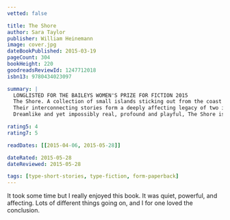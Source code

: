 ```yaml
---
vetted: false

title: The Shore
author: Sara Taylor
publisher: William Heinemann
image: cover.jpg
dateBookPublished: 2015-03-19
pageCount: 304
bookHeight: 220
goodreadsReviewId: 1247712018
isbn13: 9780434023097

summary: |
  LONGLISTED FOR THE BAILEYS WOMEN'S PRIZE FOR FICTION 2015
  The Shore. A collection of small islands sticking out from the coast of Virginia into the Atlantic Ocean that has been home to generations of fierce and resilient women. Sanctuary to some but nightmare to others, it’s a place they’ve inhabited, fled, and returned to for hundreds of years. From a brave girl’s determination to protect her younger sister as methamphetamine ravages their family, to a lesson in summoning storm clouds to help end a drought, these women struggle against domestic violence, savage wilderness, and the corrosive effects of poverty and addiction to secure a sense of well-being for themselves and for those they love.
  Their interconnecting stories form a deeply affecting legacy of two island families, illuminating the small miracles and miseries of a community of outsiders, and the bonds of blood and fate that connect them all.
  Dreamlike and yet impossibly real, profound and playful, The Shore is a richly unique, breathtakingly ambitious and accomplished debut novel by a young writer of astonishing gifts.

rating5: 4
rating7: 5

readDates: [[2015-04-06, 2015-05-28]]

dateRated: 2015-05-28
dateReviewed: 2015-05-28

tags: [type-short-stories, type-fiction, form-paperback]
---
```


It took some time but I really enjoyed this book. It was quiet, powerful, and affecting. Lots of different things going on, and I for one loved the conclusion.
